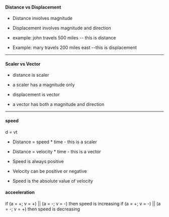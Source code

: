 #### Distance vs Displacement

* Distance involves magnitude
* Displacement involves magnitude and direction

* example: john travels 500 miles -- this is distance
* Example: mary travels 200 miles east --this is displacement

***

#### Scaler vs Vector

* distance is scaler
* a scaler has a magnitude only

* displacement is vector
* a vector has both a magnitude and direction

***

#### speed

d = vt

* Distance = speed * time - this is a scaler

* Distance = velocity * time - this is a vector

* Speed is always positive

* Velocity can be positive or negative

* Speed is the absolute value of velocity

#### acceeleration

if (a = +; v = +) || (a = -; v = -) then speed is increasing
if (a = +; v = -) || (a = -; v = +) then speed is decreasing
